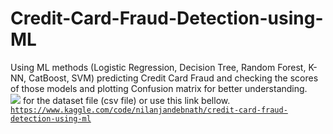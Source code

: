 # Credit-Card-Fraud-Detection-using-ML
 Using ML methods (Logistic Regression, Decision Tree, Random Forest, K-NN, CatBoost, SVM) predicting Credit Card Fraud and checking the scores of those models and plotting Confusion matrix for better understanding.<br/>
 [![](https://img.shields.io/badge/CLICK%20HERE-blue)](https://www.kaggle.com/code/nilanjandebnath/credit-card-fraud-detection-using-ml)
 for the dataset file (csv file) or use this link bellow.
 </br>
 [`https://www.kaggle.com/code/nilanjandebnath/credit-card-fraud-detection-using-ml`](https://www.kaggle.com/code/nilanjandebnath/credit-card-fraud-detection-using-ml)